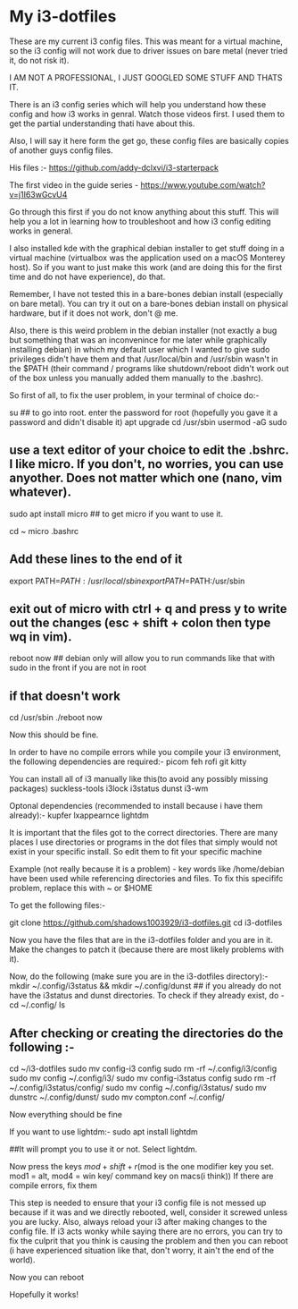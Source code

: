 # My i3-dotfiles

These are my current i3 config files. 
This was meant for a virtual machine, so the i3 config will not work due to driver issues on bare metal (never tried it, do not risk it).

I AM NOT A PROFESSIONAL, I JUST GOOGLED SOME STUFF AND THATS IT.

There is an i3 config series which will help you understand how these config and how i3 works in genral. Watch those videos first. 
I used them to get the partial understanding thati have about this.

Also, I will say it here form the get go, these config files are basically copies of another guys config files.

His files :- https://github.com/addy-dclxvi/i3-starterpack

The first video in the guide series - https://www.youtube.com/watch?v=j1I63wGcvU4

Go through this first if you do not know anything about this stuff. This will help you a lot in learning how to troubleshoot and how i3 config editing works in general.

I also installed kde with the graphical debian installer to get stuff doing in a virtual machine (virtualbox was the application used on a macOS Monterey host). 
So if you want to just make this work (and are doing this for the first time and do not have experience), do that.

Remember, I have not tested this in a bare-bones debian install (especially on bare metal). 
You can try it out on a bare-bones debian install on physical hardware, but if it does not work, don't @ me.

Also, there is this weird problem in the debian installer (not exactly a bug but something that was an inconvenince for me later while graphically installing debian)
in which my default user which I wanted to give sudo privileges didn't have them and that /usr/local/bin and /usr/sbin wasn't in the $PATH (their command / programs like shutdown/reboot didn't work out
of the box unless you manually added them manually to the .bashrc).

So first of all, to fix the user problem, in your terminal of choice do:-

su ## to go into root. enter the password for root (hopefully you gave it a password and didn't disable it)
apt upgrade
cd /usr/sbin
usermod -aG sudo <your username>

## use a text editor of your choice to edit the .bshrc. I like micro. If you don't, no worries, you can use anyother. Does not matter which one (nano, vim whatever).

sudo apt install micro ## to get micro if you want to use it.

cd ~
micro .bashrc 
## Add these lines to the end of it

export PATH=$PATH:/usr/local/sbin
export PATH=$PATH:/usr/sbin

## exit out of micro with ctrl + q and press y to write out the changes (esc + shift + colon then type wq in vim).
reboot now ## debian only will allow you to run commands like that with sudo in the front if you are not in root

## if that doesn't work
cd /usr/sbin
./reboot now

Now this should be fine.

In order to have no compile errors while you compile your i3 environment, the following dependencies are required:-
picom
feh 
rofi 
git
kitty

You can install all of i3 manually like this(to avoid any possibly missing packages)
suckless-tools
i3lock
i3status
dunst
i3-wm 

Optonal dependencies (recommended to install because i have them already):-
kupfer
lxappearnce
lightdm

It is important that the files got to the correct directories. There are many places I use directories or programs in the dot files that simply would not exist in your specific install.
So edit them to fit your specific machine

Example (not really because it is a problem) - key words like /home/debian have been used while referencing directories and files. To fix this specififc problem,
replace this with ~ or $HOME

To get the following files:-

git clone https://github.com/shadows1003929/i3-dotfiles.git
cd i3-dotfiles

Now you have the files that are in the i3-dotfiles folder and you are in it. Make the changes to patch it (because there are most likely problems with it).

Now, do the following (make sure you are in the i3-dotfiles directory):-
mkdir ~/.config/i3status && mkdir ~/.config/dunst ## if you already do not have the i3status and dunst directories. To check if they already exist, do - 
cd ~/.config/
ls

## After checking or creating the directories do the following :-
cd ~/i3-dotfiles
sudo mv config-i3 config
sudo rm -rf ~/.config/i3/config
sudo mv config ~/.config/i3/
sudo mv config-i3status config
sudo rm -rf ~/.config/i3status/config/
sudo mv config ~/.config/i3status/
sudo mv dunstrc ~/.config/dunst/
sudo mv compton.conf ~/.config/

Now everything should be fine

If you want to use lightdm:-
sudo apt install lightdm

##It will prompt you to use it or not. Select lightdm.

Now press the keys $mod + shift + r ($mod is the one modifier key you set. mod1 = alt, mod4 = win key/ command key on macs(i think))
If there are compile errors, fix them

This step is needed to ensure that your i3 config file is not messed up because if it was and we directly rebooted, well, consider it screwed unless you are lucky.
Also, always reload your i3 after making changes to the config file. If i3 acts wonky while saying there are no errors, you can try to fix the culprit that you
think is causing the problem and then you can reboot (i have experienced situation like that, don't worry, it ain't the end of the world).

Now you can reboot

Hopefully it works!



